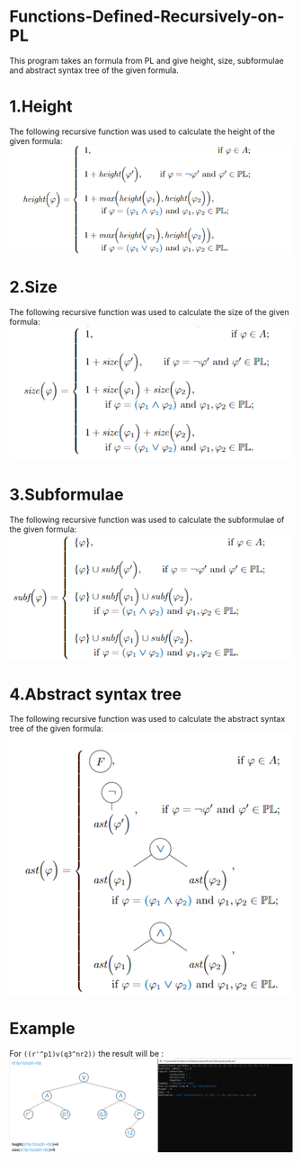 # Functions-Defined-Recursively-on-PL
This program takes an formula from PL and give height, size, subformulae and abstract syntax tree of the given formula.

# 1.Height
The following recursive function was used to calculate the height of the given formula:
![height](https://github.com/PopoviciMarian/Functions-Defined-Recursively-on-PL/blob/main/doc/121673723_363932731619816_6217927571412930643_n.png?raw=true)

# 2.Size
The following recursive function was used to calculate the size of the given formula:
![size](https://github.com/PopoviciMarian/Functions-Defined-Recursively-on-PL/blob/main/doc/121672655_1216153988778936_5567297794546695890_n.png?raw=true)

# 3.Subformulae
The following recursive function was used to calculate the subformulae of the given formula:
![Subformulae](https://github.com/PopoviciMarian/Functions-Defined-Recursively-on-PL/blob/main/doc/121314523_1375785489419663_7007710472018070866_n.png?raw=true)

# 4.Abstract syntax tree
The following recursive function was used to calculate the abstract syntax tree of the given formula:
![Abstract syntax tree](https://github.com/PopoviciMarian/Functions-Defined-Recursively-on-PL/blob/main/doc/121705802_1071965406601925_4378192744438928151_n.png?raw=true)

# Example
  For   ```((r'^p1)v(q3^nr2))``` the result will be :
  ![alt text](https://raw.githubusercontent.com/PopoviciMarian/Functions-Defined-Recursively-on-PL/main/doc/121775406_345180289925481_8207310638628670752_n.png)
